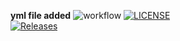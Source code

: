 **yml file added**
![workflow](https://github.com/a5ea5em5int/semUpdate/actions/workflows/main.yml/badge.svg)
[![LICENSE](https://img.shields.io/github/license/a5ea5em5int/sem.svg?style=flat-square)](https://github.com/a5ea5em5int/sem/blob/master/LICENSE)  
[![Releases](https://img.shields.io/github/release/a5ea5em5int/sem/all.svg?style=flat-square)](https://github.com/a5ea5em5int/sem/releases)